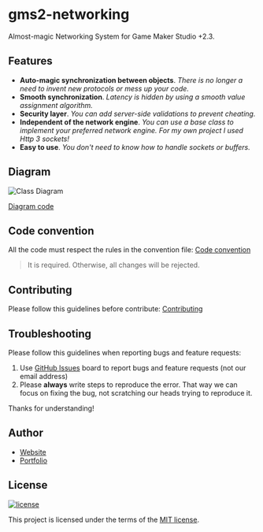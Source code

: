# gms2-networking
Almost-magic Networking System for Game Maker Studio +2.3.

## Features
* **Auto-magic synchronization between objects**. _There is no longer a need to invent new protocols or mess up your code._
* **Smooth synchronization**. _Latency is hidden by using a smooth value assignment algorithm._
* **Security layer**. _You can add server-side validations to prevent cheating._
* **Independent of the network engine**. _You can use a base class to implement your preferred network engine. For my own project I used Http 3 sockets!_
* **Easy to use**. _You don't need to know how to handle sockets or buffers._

## Diagram
![Class Diagram](https://www.plantuml.com/plantuml/png/TPBHIyCm4CRVyrSSVTB12kBRsCDmY2zEmS50sCirlMsnQLAIwqJK_ztCTfesx2sz-zsNtFTruHaTjxKMKgFty4JyRbsrGeDxSdrn_M7a1ft2GjEvHAOaD_Zmmw4NagIEKHaBpmubGzU_Gq_tPgyC3Qz-M3tsPT6WhC8eP6joGGdMggGCFWNq4akjoF3V1UToHo-jOMUrJXedbUVYZIHlKAiIsJhnBOInJC2s0RkBtZQ3Lzk2H0EgRZJLP1XAjTkHEvteb_5RSwLLHN1WRcx1MraHUoYrliuxsS8ospeeNtx23FeZUI2K1_31TDYQO-zxBiGm6vZd-TZvb4XZI9cnZoaHXvLsKyF5Fm_ph-aqoHPceCo1d68ln709o6uoc8IPR991rmgq3EAeJA3ZXHA-RyOJdVw8Y__e4HklCfww55uiiGYtjRN-0G00)

[Diagram code](./docs/Diagrams/class_diagram.txt)

## Code convention
All the code must respect the rules in the convention file:
[Code convention](docs/code_convention.md)

> It is required. Otherwise, all changes will be rejected.

## Contributing
Please follow this guidelines before contribute:
[Contributing](./docs/CONTRIBUTING.md)

## Troubleshooting
Please follow this guidelines when reporting bugs and feature requests:

1. Use [GitHub Issues](https://github.com/lcnvdl/gms2-networking/issues) board to report bugs and feature requests (not our email address)
2. Please **always** write steps to reproduce the error. That way we can focus on fixing the bug, not scratching our heads trying to reproduce it.

Thanks for understanding!

## Author
* [Website](https://lrasente.tumblr.com)
* [Portfolio](https://lcnvdl.github.io)

## License
[![license](https://img.shields.io/badge/license-MIT-green.svg)](https://github.com/lcnvdl/gms2-networking/blob/master/LICENSE)

This project is licensed under the terms of the [MIT license](/LICENSE).
